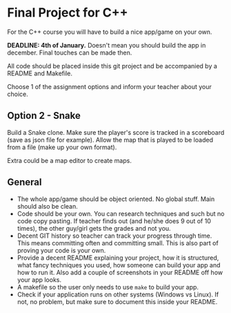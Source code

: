 # Final Project for C++

For the C++ course you will have to build a nice app/game on your own.

**DEADLINE: 4th of January.** Doesn't mean you should build the app in december. Final touches can be made then.

All code should be placed inside this git project and be accompanied by a README and Makefile.

Choose 1 of the assignment options and inform your teacher about your choice.

## Option 2 - Snake

Build a Snake clone. Make sure the player's score is tracked in a scoreboard (save as json file for example). Allow the map that is played to be loaded from a file (make up your own format).

Extra could be a map editor to create maps.

## General

- The whole app/game should be object oriented. No global stuff. Main should also be clean.
- Code should be your own. You can research techniques and such but no code copy pasting. If teacher finds out (and he/she does 9 out of 10 times), the other guy/girl gets the grades and not you.
- Decent GIT history so teacher can track your progress through time. This means committing often and committing small. This is also part of proving your code is your own.
- Provide a decent README explaining your project, how it is structured, what fancy techniques you used, how someone can build your app and how to run it. Also add a couple of screenshots in your README off how your app looks.
- A makefile so the user only needs to use `make` to build your app.
- Check if your application runs on other systems (Windows vs Linux). If not, no problem, but make sure to document this inside your README.

